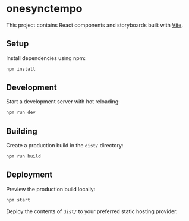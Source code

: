 # onesynctempo

This project contains React components and storyboards built with [Vite](https://vitejs.dev/).

## Setup

Install dependencies using npm:

```bash
npm install
```

## Development

Start a development server with hot reloading:

```bash
npm run dev
```

## Building

Create a production build in the `dist/` directory:

```bash
npm run build
```

## Deployment

Preview the production build locally:

```bash
npm start
```

Deploy the contents of `dist/` to your preferred static hosting provider.
